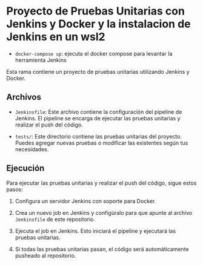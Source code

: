 # Proyecto de Pruebas Unitarias con Jenkins y Docker y la instalacion de Jenkins en un wsl2

- `docker-compose up`: ejecuta el docker compose para levantar la herramienta Jenkins

Esta rama contiene un proyecto de pruebas unitarias utilizando Jenkins y Docker.

## Archivos

- `Jenkinsfile`: Este archivo contiene la configuración del pipeline de Jenkins. El pipeline se encarga de ejecutar las pruebas unitarias y realizar el push del código.

- `tests/`: Este directorio contiene las pruebas unitarias del proyecto. Puedes agregar nuevas pruebas o modificar las existentes según tus necesidades.

## Ejecución

Para ejecutar las pruebas unitarias y realizar el push del código, sigue estos pasos:

1. Configura un servidor Jenkins con soporte para Docker.

2. Crea un nuevo job en Jenkins y configúralo para que apunte al archivo `Jenkinsfile` de este repositorio.

3. Ejecuta el job en Jenkins. Esto iniciará el pipeline y ejecutará las pruebas unitarias.

4. Si todas las pruebas unitarias pasan, el código será automáticamente pusheado al repositorio.


